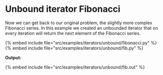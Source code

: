 # Unbound iterator Fibonacci

Now we can get back to our original problem, the slightly more complex Fibonacci series. In this example we created
an unbounded iterator that on every iteration will return the next element of the Fibonacci series.

{% embed include file="src/examples/iterators/unbound/fibonacci.py" %}
{% embed include file="src/examples/iterators/unbound/fib.py" %}

**Output:**

{% embed include file="src/examples/iterators/unbound/fib.out" %}


